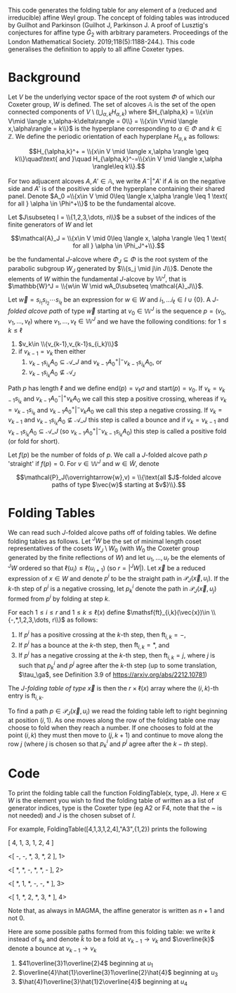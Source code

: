 This code generates the folding table for any element of a (reduced and irreducible) affine Weyl group. The concept of folding tables was introduced by Guilhot and Parkinson (Guilhot J, Parkinson J. A proof of Lusztig's conjectures for affine type $\tilde{G}_2$ with arbitrary parameters. Proceedings of the London Mathematical Society. 2019;118(5):1188-244.). This code generalises the definition to apply to all affine Coxeter types.

# Background

Let $V$ be the underlying vector space of the root system $\Phi$ of which our Coxeter group, $W$ is defined. The set of alcoves $\mathbb{A}$ is the set of the open connected components of $V\setminus (\bigcup_{\alpha,k}H_{\alpha,k})$ where $H_{\alpha,k} = \\{x\in V\mid \langle x,\alpha-k\delta\rangle = 0\\} = \\{x\in V\mid \langle x,\alpha\rangle = k\\}$ is the hyperplane corresponding to $\alpha\in \Phi$ and $k\in \mathbb{Z}$. We define the periodic orientation of each hyperplane $H_{\alpha,k}$ as follows:

$$H_{\alpha,k}^+ = \\{x\in V \mid \langle x,\alpha \rangle \geq k\\}\quad\text{ and }\quad H_{\alpha,k}^-=\\{x\in V \mid \langle x,\alpha \rangle\leq k\\}.$$

For two adjuacent alcoves $A,A'\in \mathbb{A}$, we write $A {^-}| ^+ A'$ if $A$ is on the negative side and $A'$ is of the positive side of the hyperplane containing their shared panel. Denote $A_0 =\\{x\in V \mid 0\leq \langle x,\alpha \rangle \leq 1 \text{ for all } \alpha \in \Phi^+\\}$ to be the fundamental alcove. 

Let $J\subseteq I = \\{1,2,3,\dots, n\\}$ be a subset of the indices of the finite generators of $W$ and let

$$\mathcal{A}_J = \\{x\in V \mid  0\leq \langle x, \alpha \rangle \leq 1 \text{ for all } \alpha \in \Phi_J^+\\}.$$

be the fundamental $J$-alcove where $\Phi_J\subseteq \Phi$ is the root system of the parabolic subgroup $W_J$ generated by $\\{s_j \mid j\in J\\}$. Denote the elements of $W$ within the fundamental $J$-alcove by $\mathbb{W}^J$, that is $\mathbb{W}^J = \\{w\in W \mid wA_0\subseteq \mathcal{A}_J\\}$.

Let $\overrightarrow{w} = s_{i_1}s_{i_2}\cdots s_{i_\ell}$ be an expression for $w\in W$ and $i_1,\dots i_\ell\in I\cup\{0\}$. A $J$*-folded alcove path* of type $\vec{w}$ starting at $v_0\in \mathbb{W}^J$ is the sequence $p = (v_0,v_1,\dots,v_\ell)$ where $v_1,\dots, v_\ell\in \mathbb{W}^J$ and we have the following conditions: for $1\leq k\leq \ell$
1. $v_k\in \\{v_{k-1},v_{k-1}s_{i_k}\\}$
2. if $v_{k-1} = v_k$ then either 
    1. $v_{k-1}s_{i_k}A_0\subseteq \mathcal{A}\_J$ and $v_{k-1}A_0{^+}|^-v_{k-1}s_{i_k}A_0$, or 
    2. $v_{k-1}s_{i_k}A_0\nsubseteq \mathcal{A}_J$

Path $p$ has length $\ell$ and we define $\mathrm{end}(p) = v_\ell\sigma$ and $\mathrm{start}(p) = v_0$. If $v_k = v_{k-1}s_{i_k}$ and $v_{k-1}A_0{^-}|^+v_{k}A_0$ we call this step a positive crossing, whereas if $v_k = v_{k-1}s_{i_k}$ and $v_{k-1}A_0{^+}|^-v_{k}A_0$ we call this step a negative crossing. If $v_k = v_{k-1}$ and $v_{k-1}s_{i_k}A_0\nsubseteq \mathcal{A}\_J$ this step is called a bounce and if $v_k = v_{k-1}$ and $v_{k-1}s_{i_k}A_0\subseteq \mathcal{A}\_J$ (so $v_{k-1}A_0{^+}|^-v_{k-1}s_{i_k}A_0$) this step is called a positive fold (or fold for short). 

Let $f(p)$ be the number of folds of $p$. We call a $J$-folded alcove path $p$ 'straight' if $f(p) = 0$. For $v\in \mathbb{W}^J$ and $w\in \widetilde{W}$, denote

$$\mathcal{P}_J(\overrightarrow{w},v) = \\{\text{all $J$-folded alcove paths of type $\vec{w}$ starting at $v$}\\}.$$

# Folding Tables

We can read such $J$-folded alcove paths off of folding tables. We define folding tables as follows. Let ${^J}W$ be the set of minimal length coset representatives of the cosets $W_J\setminus W_0$ (with $W_0$ the Coxeter group generated by the finite reflections of $W$) and let $u_1,\dots, u_r$ be the elements of ${^J}W$ ordered so that $\ell(u_i)\leq \ell(u_{i+1})$ (so $r = |{^J}W|$). Let $\vec{x}$ be a reduced expression of $x\in W$ and denote $p^i$ to be the straight path in $\mathcal{P}_J(\vec{x},u_i)$. If the $k$-th step of $p^i$ is a negative crossing, let $p_k^i$ denote the path in $\mathcal{P}_J(\vec{x},u_j)$ formed from $p^i$ by folding at step $k$. 
    
For each $1\leq i\leq r$ and $1\leq k\leq \ell(x)$ define $\mathsf{ft}_{i,k}(\vec{x})\in \\{-,*,1,2,3,\dots, r\\}$ as follows: 

1. If $p^i$ has a positive crossing at the $k$-th step, then $\mathsf{ft}_{i,k} = -$,
2. If $p^i$ has a bounce at the $k$-th step, then $\mathrm{ft}_{i,k} = *$, and 
3. If $p^i$ has a negative crossing at the $k$-th step, then $\mathsf{ft}_{i,k} = j$, where $j$ is such that $p_k^i$ and $p^j$ agree after the $k$-th step (up to some translation, $\tau_\ga$, see Definition 3.9 of https://arxiv.org/abs/2212.10781)

The $J$*-folding table of type* $\vec{x}$ is then the $r\times \ell(x)$ array where the $(i,k)$-th entry is $\mathsf{ft}_{i,k}$. 

To find a path $p\in \mathcal{P}_J(\vec{x},u_i)$ we read the folding table left to right beginning at position $(i,1)$. As one moves along the row of the folding table one may choose to fold when they reach a number. If one chooses to fold at the point $(i,k)$ they must then move to $(j,k+1)$ and continue to move along the row $j$ (where $j$ is chosen so that $p_k^i$ and $p^j$ agree after the $k-th$ step). 

# Code 

To print the folding table call the function FoldingTable(x, type, J). Here $x\in W$ is the element you wish to find the folding table of written as a list of generator indices, type is the Coxeter type (eg A2 or F4, note that the ~ is not needed) and $J$ is the chosen subset of $I$. 

For example, FoldingTable([4,1,3,1,2,4],"A3",{1,2}) prints the following

[ 4, 1, 3, 1, 2, 4 ]

<[ -, -, *, 3, *, 2 ], 1>

<[ *, *, -, *, *, - ], 2>

<[ *, 1, *, -, -, * ], 3>

<[ 1, *, 2, *, 3, * ], 4>

Note that, as always in MAGMA, the affine generator is written as $n+1$ and not $0$. 

Here are some possible paths formed from this folding table: we write $k$ instead of $s_k$ and denote $\hat{k}$ to be a fold at $v_{k-1} \to v_k$ and $\overline{k}$ denote a bounce at $v_{k-1} \to v_k$

1. $41\overline{3}1\overline{2}4$ beginning at $u_1$
2. $\overline{4}\hat{1}\overline{3}1\overline{2}\hat{4}$ beginning at $u_3$
3. $\hat{4}1\overline{3}\hat{1}2\overline{4}$ beginning at $u_4$